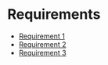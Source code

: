 # Requirements

- [Requirement 1](/docs/rq1.md)
- [Requirement 2](/docs/rq2.md)
- [Requirement 3](/docs/rq2.md)
